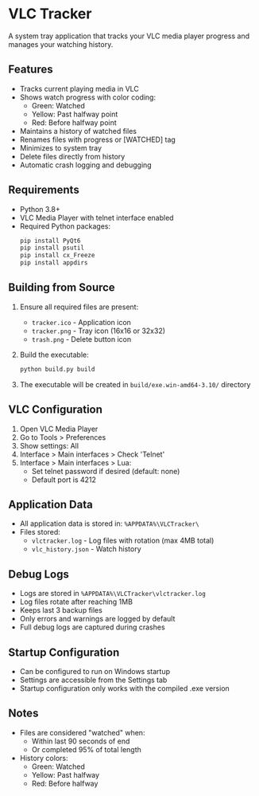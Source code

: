 # VLC Tracker

A system tray application that tracks your VLC media player progress and manages your watching history.

## Features

- Tracks current playing media in VLC
- Shows watch progress with color coding:
  - Green: Watched
  - Yellow: Past halfway point
  - Red: Before halfway point
- Maintains a history of watched files
- Renames files with progress or [WATCHED] tag
- Minimizes to system tray
- Delete files directly from history
- Automatic crash logging and debugging

## Requirements

- Python 3.8+
- VLC Media Player with telnet interface enabled
- Required Python packages:
  ```bash
  pip install PyQt6
  pip install psutil
  pip install cx_Freeze
  pip install appdirs
  ```

## Building from Source

1. Ensure all required files are present:
   - `tracker.ico` - Application icon
   - `tracker.png` - Tray icon (16x16 or 32x32)
   - `trash.png` - Delete button icon

2. Build the executable:
   ```bash
   python build.py build
   ```

3. The executable will be created in `build/exe.win-amd64-3.10/` directory

## VLC Configuration

1. Open VLC Media Player
2. Go to Tools > Preferences
3. Show settings: All
4. Interface > Main interfaces > Check 'Telnet'
5. Interface > Main interfaces > Lua:
   - Set telnet password if desired (default: none)
   - Default port is 4212

## Application Data

- All application data is stored in: `%APPDATA%\VLCTracker\`
- Files stored:
  - `vlctracker.log` - Log files with rotation (max 4MB total)
  - `vlc_history.json` - Watch history

## Debug Logs

- Logs are stored in `%APPDATA%\VLCTracker\vlctracker.log`
- Log files rotate after reaching 1MB
- Keeps last 3 backup files
- Only errors and warnings are logged by default
- Full debug logs are captured during crashes

## Startup Configuration

- Can be configured to run on Windows startup
- Settings are accessible from the Settings tab
- Startup configuration only works with the compiled .exe version

## Notes 
- Files are considered "watched" when:
  - Within last 90 seconds of end
  - Or completed 95% of total length
- History colors:
  - Green: Watched
  - Yellow: Past halfway
  - Red: Before halfway